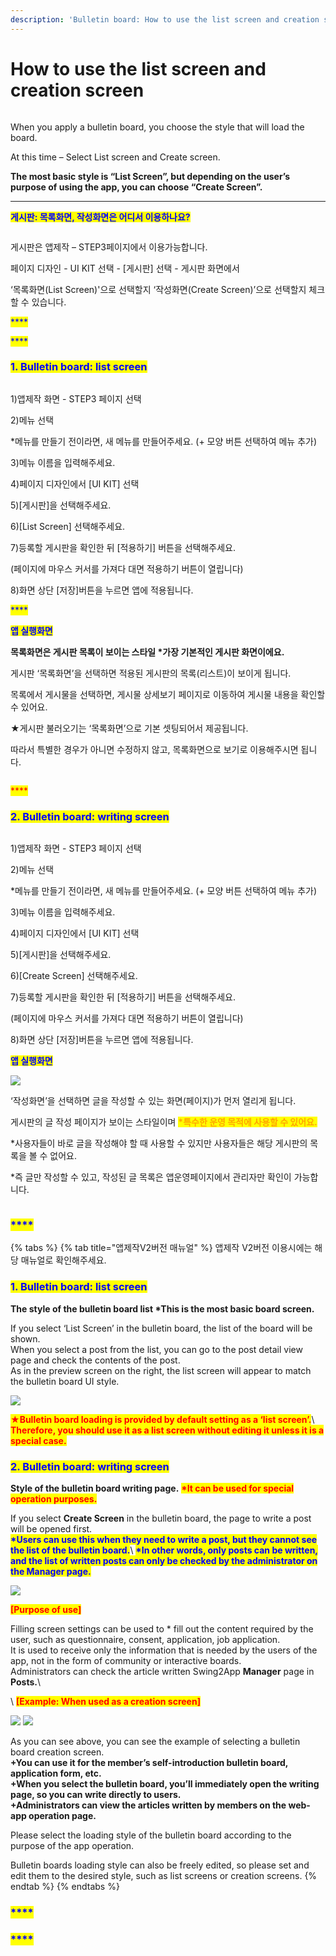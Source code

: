 ```yaml
---
description: 'Bulletin board: How to use the list screen and creation screen'
---
```


# How to use the list screen and creation screen

<figure><img src="../../../.gitbook/assets/구분선.PNG" alt=""><figcaption></figcaption></figure>

When you apply a bulletin board, you choose the style that will load the board.

At this time – Select List screen and Create screen.

**The most basic style is “List Screen”, but depending on the user’s purpose of using the app, you can choose “Create Screen”.**

****

<mark style="color:blue;">**게시판: 목록화면, 작성화면은 어디서 이용하나요?**</mark>

<figure><img src="../../../.gitbook/assets/게시판목록.png" alt=""><figcaption></figcaption></figure>

게시판은 앱제작 – STEP3페이지에서 이용가능합니다.

페이지 디자인 - UI KIT 선택 - \[게시판] 선택 - 게시판 화면에서&#x20;

‘목록화면(List Screen)'으로 선택할지 ‘작성화면(Create Screen)’으로 선택할지 체크할 수 있습니다.

<mark style="color:blue;">****</mark>

<mark style="color:blue;">****</mark>

### <mark style="color:blue;">**1. Bulletin board: list screen**</mark>

<figure><img src="../../../.gitbook/assets/게시판목록1.png" alt=""><figcaption></figcaption></figure>

1\)앱제작 화면 - STEP3 페이지 선택

2\)메뉴 선택

\*메뉴를 만들기 전이라면, 새 메뉴를 만들어주세요. (+ 모양 버튼 선택하여 메뉴 추가)

3\)메뉴 이름을 입력해주세요.

4\)페이지 디자인에서 \[UI KIT] 선택

5\)\[게시판]을 선택해주세요.&#x20;

6\)\[List Screen] 선택해주세요.&#x20;

7\)등록할 게시판을 확인한 뒤 \[적용하기] 버튼을 선택해주세요.&#x20;

(페이지에 마우스 커서를 가져다 대면 적용하기 버튼이 열립니다)

8\)화면 상단 \[저장]버튼을 누르면 앱에 적용됩니다.

<mark style="color:blue;">****</mark>

<mark style="color:blue;">**앱 실행화면**</mark>

**목록화면은 게시판 목록이 보이는 스타일 \*가장 기본적인 게시판 화면이에요.**

게시판 ‘목록화면’을 선택하면 적용된 게시판의 목록(리스트)이 보이게 됩니다.

목록에서 게시물을 선택하면, 게시물 상세보기 페이지로 이동하여 게시물 내용을 확인할 수 있어요.

★게시판 불러오기는 ‘목록화면’으로 기본 셋팅되어서 제공됩니다.

따라서 특별한 경우가 아니면 수정하지 않고, 목록화면으로 보기로 이용해주시면 됩니다.&#x20;

<figure><img src="../../../.gitbook/assets/구분선.PNG" alt=""><figcaption></figcaption></figure>

<mark style="color:red;">****</mark>

### <mark style="color:blue;">**2. Bulletin board: writing screen**</mark>

<figure><img src="../../../.gitbook/assets/게시판작성1.png" alt=""><figcaption></figcaption></figure>

1\)앱제작 화면 - STEP3 페이지 선택

2\)메뉴 선택

\*메뉴를 만들기 전이라면, 새 메뉴를 만들어주세요. (+ 모양 버튼 선택하여 메뉴 추가)

3\)메뉴 이름을 입력해주세요.

4\)페이지 디자인에서 \[UI KIT] 선택

5\)\[게시판]을 선택해주세요.&#x20;

6\)\[Create Screen] 선택해주세요.&#x20;

7\)등록할 게시판을 확인한 뒤 \[적용하기] 버튼을 선택해주세요.&#x20;

(페이지에 마우스 커서를 가져다 대면 적용하기 버튼이 열립니다)

8\)화면 상단 \[저장]버튼을 누르면 앱에 적용됩니다.



<mark style="color:blue;">**앱 실행화면**</mark>

<mark style="color:blue;">****</mark>![](<../../../.gitbook/assets/image (6).png>)<mark style="color:blue;">****</mark>

‘작성화면’을 선택하면 글을 작성할 수 있는 화면(페이지)가 먼저 열리게 됩니다.

게시판의 글 작성 페이지가 보이는 스타일이며 <mark style="color:orange;">**\*특수한 운영 목적에 사용할 수 있어요.**</mark>

\*사용자들이 바로 글을 작성해야 할 때 사용할 수 있지만 사용자들은 해당 게시판의 목록을 볼 수 없어요.

\*즉 글만 작성할 수 있고, 작성된 글 목록은 앱운영페이지에서 관리자만 확인이 가능합니다.

<figure><img src="../../../.gitbook/assets/구분선.PNG" alt=""><figcaption></figcaption></figure>

### <mark style="color:blue;">****</mark>

{% tabs %}
{% tab title="앱제작V2버전 매뉴얼" %}
앱제작 V2버전 이용시에는 해당 매뉴얼로 확인해주세요.



### <mark style="color:blue;">**1. Bulletin board: list screen**</mark>

**The style of the bulletin board list  **<mark style="color:red;">**\*This is the most basic board screen.**</mark>

If you select ‘List Screen’ in the bulletin board, the list of the board will be shown.\
When you select a post from the list, you can go to the post detail view page and check the contents of the post.\
As in the preview screen on the right, the list screen will appear to match the bulletin board UI style.

![](https://support.swing2app.com/wp-content/uploads/2018/09/b30-e1587041470575.png)

<mark style="color:red;">**★Bulletin board loading is provided by default setting as a ‘list screen’.**</mark>\ <mark style="color:red;"></mark><mark style="color:red;">**Therefore, you should use it as a list screen without editing it unless it is a special case.**</mark>&#x20;

### <mark style="color:blue;">**2. Bulletin board: writing screen**</mark>

**Style of the bulletin board writing page.** <mark style="color:red;">**\*It can be used for special operation purposes.**</mark>

If you select **Create Screen** in the bulletin board, the page to write a post will be opened first.\
<mark style="color:blue;">**\*Users can use this when they need to write a post, but they cannot see the list of the bulletin board.**</mark>\ <mark style="color:blue;"></mark><mark style="color:blue;">**\*In other words, only posts can be written, and the list of written posts can only be checked by the administrator on the Manager page.**</mark>

![](https://support.swing2app.com/wp-content/uploads/2018/09/b29.png)

<mark style="color:red;">**\[Purpose of use]**</mark>

Filling screen settings can be used to \* fill out the content required by the user, such as questionnaire, consent, application, job application.\
It is used to receive only the information that is needed by the users of the app, not in the form of community or interactive boards.\
Administrators can check the article written Swing2App **Manager** page in **Posts.**\


<mark style="color:red;"></mark>\ <mark style="color:red;"></mark><mark style="color:red;">**\[Example: When used as a creation screen]**</mark>

![](https://support.swing2app.com/wp-content/uploads/2018/09/91@3x.png) ![](https://support.swing2app.com/wp-content/uploads/2018/09/90@3x-1.png)

As you can see above, you can see the example of selecting a bulletin board creation screen.\
**+You can use it for the member’s self-introduction bulletin board, application form, etc.**\
**+When you select the bulletin board, you’ll immediately open the writing page, so you can write directly to users.**\
**+Administrators can view the articles written by members on the web-app operation page.**

Please select the loading style of the bulletin board according to the purpose of the app operation.

Bulletin boards loading style can also be freely edited, so please set and edit them to the desired style, such as list screens or creation screens.
{% endtab %}
{% endtabs %}





### <mark style="color:blue;">****</mark>

### <mark style="color:blue;">****</mark>
